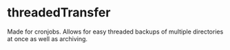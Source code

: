 # threadedTransfer
Made for cronjobs. Allows for easy threaded backups of multiple directories at once as well as archiving.
